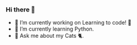 ### Hi there 👋

- 🔭 I’m currently working on Learning to code! 🚀
- 🌱 I’m currently learning Python.
- 💬 Ask me about my Cats 🐈.
